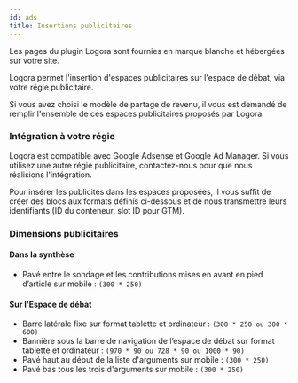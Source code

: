 ```yaml
---
id: ads
title: Insertions publicitaires
---
```


Les pages du plugin Logora sont fournies en marque blanche et hébergées sur votre site.

Logora permet l'insertion d'espaces publicitaires sur l'espace de débat, via votre régie publicitaire. 

Si vous avez choisi le modèle de partage de revenu, il vous est demandé de remplir l'ensemble de ces espaces publicitaires proposés par Logora.


### Intégration à votre régie

Logora est compatible avec Google Adsense et Google Ad Manager. Si vous utilisez une autre régie publicitaire, contactez-nous pour que nous réalisions l'intégration. 

Pour insérer les publicités dans les espaces proposées, il vous suffit de créer des blocs aux formats définis ci-dessous et de nous transmettre leurs identifiants (ID du conteneur, slot ID pour GTM).


### Dimensions publicitaires

#### Dans la synthèse

- Pavé entre le sondage et les contributions mises en avant en pied d’article sur mobile : `(300 * 250)`

#### Sur l'Espace de débat

- Barre latérale fixe sur format tablette et ordinateur : `(300 * 250 ou 300 * 600)`
- Bannière sous la barre de navigation de l’espace de débat sur format tablette et ordinateur : `(970 * 90 ou 728 * 90 ou 1000 * 90)`
- Pavé haut au début de la liste d'arguments sur mobile : `(300 * 250)`                        
- Pavé bas tous les trois d'arguments sur mobile : `(300 * 250)`                        

    
